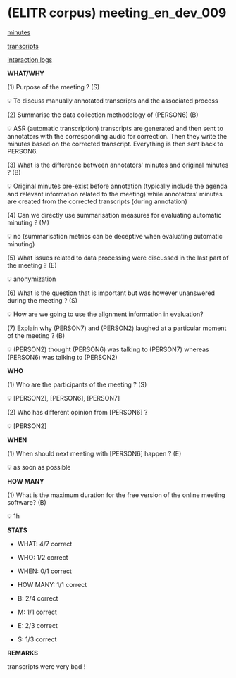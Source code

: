 # (ELITR corpus) meeting_en_dev_009

[minutes](meeting_en_dev_009/minutes_GENER_annot09.txt)

[transcripts](meeting_en_dev_009/transcript_MAN_annot09.txt)

[interaction logs](meeting_en_dev_009/20230920.092843.json)


**WHAT/WHY**

(1) Purpose of the meeting ? (S)

<aside>
💡 To discuss manually annotated transcripts and the associated process

</aside>

(2) Summarise the data collection methodology of (PERSON6) (B)

<aside>
💡 ASR (automatic transcription) transcripts are generated and then sent to annotators with the corresponding audio for correction. Then they write the minutes based on the corrected transcript. Everything is then sent back to PERSON6.

</aside>

(3) What is the difference between annotators' minutes and original minutes ? (B)

<aside>
💡 Original minutes pre-exist before annotation (typically include the agenda and relevant information related to the meeting) while annotators' minutes are created from the corrected transcripts (during annotation)

</aside>

(4) Can we directly use summarisation measures for evaluating automatic minuting ? (M)

<aside>
💡 no (summarisation metrics can be deceptive when evaluating automatic minuting)

</aside>

(5) What issues related to data processing were discussed in the last part of the meeting ? (E)

<aside>
💡 anonymization

</aside>

(6) What is the question that is important but was however unanswered during the meeting ? (S)

<aside>
💡 How are we going to use the alignment information in evaluation?

</aside>

(7) Explain why (PERSON7) and (PERSON2) laughed at a particular moment of the meeting ? (B)

<aside>
💡 (PERSON2) thought (PERSON6) was talking to (PERSON7) whereas (PERSON6)  was talking to (PERSON2)

</aside>

**WHO**

(1) Who are the participants of the meeting ? (S)

<aside>
💡 [PERSON2], [PERSON6], [PERSON7]

</aside>

(2) Who has different opinion from [PERSON6] ? 

<aside>
💡 [PERSON2]

</aside>

**WHEN**

(1) When should next meeting with [PERSON6] happen ? (E)

<aside>
💡 as soon as possible

</aside>

**HOW MANY**

(1) What is the maximum duration for the free version of the online meeting software? (B)

<aside>
💡 1h

</aside>

**STATS**


- WHAT: 4/7 correct
- WHO: 1/2 correct
- WHEN: 0/1 correct
- HOW MANY: 1/1 correct

- B: 2/4 correct
- M: 1/1 correct
- E: 2/3 correct
- S: 1/3 correct

**REMARKS**

transcripts were very bad !